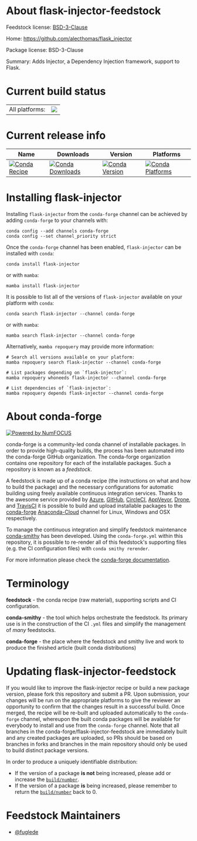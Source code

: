 About flask-injector-feedstock
==============================

Feedstock license: [BSD-3-Clause](https://github.com/conda-forge/flask-injector-feedstock/blob/main/LICENSE.txt)

Home: https://github.com/alecthomas/flask_injector

Package license: BSD-3-Clause

Summary: Adds Injector, a Dependency Injection framework, support to Flask.

Current build status
====================


<table><tr><td>All platforms:</td>
    <td>
      <a href="https://dev.azure.com/conda-forge/feedstock-builds/_build/latest?definitionId=12349&branchName=main">
        <img src="https://dev.azure.com/conda-forge/feedstock-builds/_apis/build/status/flask-injector-feedstock?branchName=main">
      </a>
    </td>
  </tr>
</table>

Current release info
====================

| Name | Downloads | Version | Platforms |
| --- | --- | --- | --- |
| [![Conda Recipe](https://img.shields.io/badge/recipe-flask--injector-green.svg)](https://anaconda.org/conda-forge/flask-injector) | [![Conda Downloads](https://img.shields.io/conda/dn/conda-forge/flask-injector.svg)](https://anaconda.org/conda-forge/flask-injector) | [![Conda Version](https://img.shields.io/conda/vn/conda-forge/flask-injector.svg)](https://anaconda.org/conda-forge/flask-injector) | [![Conda Platforms](https://img.shields.io/conda/pn/conda-forge/flask-injector.svg)](https://anaconda.org/conda-forge/flask-injector) |

Installing flask-injector
=========================

Installing `flask-injector` from the `conda-forge` channel can be achieved by adding `conda-forge` to your channels with:

```
conda config --add channels conda-forge
conda config --set channel_priority strict
```

Once the `conda-forge` channel has been enabled, `flask-injector` can be installed with `conda`:

```
conda install flask-injector
```

or with `mamba`:

```
mamba install flask-injector
```

It is possible to list all of the versions of `flask-injector` available on your platform with `conda`:

```
conda search flask-injector --channel conda-forge
```

or with `mamba`:

```
mamba search flask-injector --channel conda-forge
```

Alternatively, `mamba repoquery` may provide more information:

```
# Search all versions available on your platform:
mamba repoquery search flask-injector --channel conda-forge

# List packages depending on `flask-injector`:
mamba repoquery whoneeds flask-injector --channel conda-forge

# List dependencies of `flask-injector`:
mamba repoquery depends flask-injector --channel conda-forge
```


About conda-forge
=================

[![Powered by
NumFOCUS](https://img.shields.io/badge/powered%20by-NumFOCUS-orange.svg?style=flat&colorA=E1523D&colorB=007D8A)](https://numfocus.org)

conda-forge is a community-led conda channel of installable packages.
In order to provide high-quality builds, the process has been automated into the
conda-forge GitHub organization. The conda-forge organization contains one repository
for each of the installable packages. Such a repository is known as a *feedstock*.

A feedstock is made up of a conda recipe (the instructions on what and how to build
the package) and the necessary configurations for automatic building using freely
available continuous integration services. Thanks to the awesome service provided by
[Azure](https://azure.microsoft.com/en-us/services/devops/), [GitHub](https://github.com/),
[CircleCI](https://circleci.com/), [AppVeyor](https://www.appveyor.com/),
[Drone](https://cloud.drone.io/welcome), and [TravisCI](https://travis-ci.com/)
it is possible to build and upload installable packages to the
[conda-forge](https://anaconda.org/conda-forge) [Anaconda-Cloud](https://anaconda.org/)
channel for Linux, Windows and OSX respectively.

To manage the continuous integration and simplify feedstock maintenance
[conda-smithy](https://github.com/conda-forge/conda-smithy) has been developed.
Using the ``conda-forge.yml`` within this repository, it is possible to re-render all of
this feedstock's supporting files (e.g. the CI configuration files) with ``conda smithy rerender``.

For more information please check the [conda-forge documentation](https://conda-forge.org/docs/).

Terminology
===========

**feedstock** - the conda recipe (raw material), supporting scripts and CI configuration.

**conda-smithy** - the tool which helps orchestrate the feedstock.
                   Its primary use is in the construction of the CI ``.yml`` files
                   and simplify the management of *many* feedstocks.

**conda-forge** - the place where the feedstock and smithy live and work to
                  produce the finished article (built conda distributions)


Updating flask-injector-feedstock
=================================

If you would like to improve the flask-injector recipe or build a new
package version, please fork this repository and submit a PR. Upon submission,
your changes will be run on the appropriate platforms to give the reviewer an
opportunity to confirm that the changes result in a successful build. Once
merged, the recipe will be re-built and uploaded automatically to the
`conda-forge` channel, whereupon the built conda packages will be available for
everybody to install and use from the `conda-forge` channel.
Note that all branches in the conda-forge/flask-injector-feedstock are
immediately built and any created packages are uploaded, so PRs should be based
on branches in forks and branches in the main repository should only be used to
build distinct package versions.

In order to produce a uniquely identifiable distribution:
 * If the version of a package **is not** being increased, please add or increase
   the [``build/number``](https://docs.conda.io/projects/conda-build/en/latest/resources/define-metadata.html#build-number-and-string).
 * If the version of a package **is** being increased, please remember to return
   the [``build/number``](https://docs.conda.io/projects/conda-build/en/latest/resources/define-metadata.html#build-number-and-string)
   back to 0.

Feedstock Maintainers
=====================

* [@fuglede](https://github.com/fuglede/)


